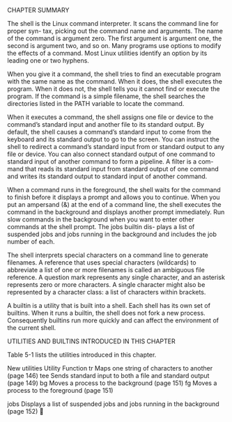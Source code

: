 CHAPTER SUMMARY

The shell is the Linux command interpreter. It scans the command line for proper syn-
tax, picking out the command name and arguments. The name of the command is
argument zero. The first argument is argument one, the second is argument two, and
so on. Many programs use options to modify the effects of a command. Most Linux
utilities identify an option by its leading one or two hyphens.

When you give it a command, the shell tries to find an executable program with the
same name as the command. When it does, the shell executes the program. When it
does not, the shell tells you it cannot find or execute the program. If the command is
a simple filename, the shell searches the directories listed in the PATH variable to
locate the command.

When it executes a command, the shell assigns one file or device to the command’s
standard input and another file to its standard output. By default, the shell causes a
command’s standard input to come from the keyboard and its standard output to go
to the screen. You can instruct the shell to redirect a command’s standard input from
or standard output to any file or device. You can also connect standard output of one
command to standard input of another command to form a pipeline. A filter is a com-
mand that reads its standard input from standard output of one command and writes
its standard output to standard input of another command.

When a command runs in the foreground, the shell waits for the command to finish
before it displays a prompt and allows you to continue. When you put an ampersand
(&) at the end of a command line, the shell executes the command in the background
and displays another prompt immediately. Run slow commands in the background
when you want to enter other commands at the shell prompt. The jobs builtin dis-
plays a list of suspended jobs and jobs running in the background and includes the
job number of each.

The shell interprets special characters on a command line to generate filenames. A
reference that uses special characters (wildcards) to abbreviate a list of one or more
filenames is called an ambiguous file reference. A question mark represents any single
character, and an asterisk represents zero or more characters. A single character
might also be represented by a character class: a list of characters within brackets.

A builtin is a utility that is built into a shell. Each shell has its own set of builtins.
When it runs a builtin, the shell does not fork a new process. Consequently builtins
run more quickly and can affect the environment of the current shell.

UTILITIES AND BUILTINS INTRODUCED IN THIS CHAPTER

Table 5-1 lists the utilities introduced in this chapter.

New utilities
Utility Function
tr Maps one string of characters to another (page 146)
tee Sends standard input to both a file and standard output (page 149)
bg Moves a process to the background (page 151)
fg Moves a process to the foreground (page 151)

jobs Displays a list of suspended jobs and jobs running in the background (page 152)

